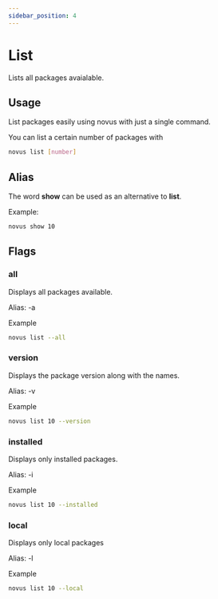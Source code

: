 ```yaml
---
sidebar_position: 4
---
```


# List

Lists all packages avaialable.

## Usage

List packages easily using novus with just a single command.

You can list a certain number of packages with

```bash
novus list [number]
```

## Alias

The word **show** can be used as an alternative to **list**.

Example:

```bash
novus show 10
```

## Flags

### all

Displays all packages available.

Alias: -a

Example

```bash
novus list --all
```

### version

Displays the package version along with the names.

Alias: -v

Example

```bash
novus list 10 --version
```

### installed

Displays only installed packages.

Alias: -i

Example

```bash
novus list 10 --installed
```

### local

Displays only local packages

Alias: -l

Example

```bash
novus list 10 --local
```
